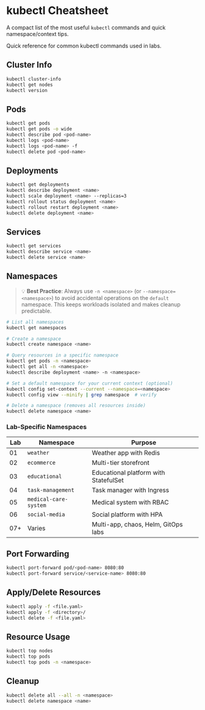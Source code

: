 # kubectl Cheatsheet

A compact list of the most useful `kubectl` commands and quick namespace/context tips.

Quick reference for common kubectl commands used in labs.

## Cluster Info
```bash
kubectl cluster-info
kubectl get nodes
kubectl version
```

## Pods
```bash
kubectl get pods
kubectl get pods -o wide
kubectl describe pod <pod-name>
kubectl logs <pod-name>
kubectl logs <pod-name> -f
kubectl delete pod <pod-name>
```

## Deployments
```bash
kubectl get deployments
kubectl describe deployment <name>
kubectl scale deployment <name> --replicas=3
kubectl rollout status deployment <name>
kubectl rollout restart deployment <name>
kubectl delete deployment <name>
```

## Services
```bash
kubectl get services
kubectl describe service <name>
kubectl delete service <name>
```

## Namespaces

> 💡 **Best Practice**: Always use `-n <namespace>` (or `--namespace=<namespace>`) to avoid accidental operations on the `default` namespace. This keeps workloads isolated and makes cleanup predictable.

```bash
# List all namespaces
kubectl get namespaces

# Create a namespace
kubectl create namespace <name>

# Query resources in a specific namespace
kubectl get pods -n <namespace>
kubectl get all -n <namespace>
kubectl describe deployment <name> -n <namespace>

# Set a default namespace for your current context (optional)
kubectl config set-context --current --namespace=<namespace>
kubectl config view --minify | grep namespace  # verify

# Delete a namespace (removes all resources inside)
kubectl delete namespace <name>
```

### Lab-Specific Namespaces

| Lab | Namespace | Purpose |
| --- | --- | --- |
| 01 | `weather` | Weather app with Redis |
| 02 | `ecommerce` | Multi-tier storefront |
| 03 | `educational` | Educational platform with StatefulSet |
| 04 | `task-management` | Task manager with Ingress |
| 05 | `medical-care-system` | Medical system with RBAC |
| 06 | `social-media` | Social platform with HPA |
| 07+ | Varies | Multi-app, chaos, Helm, GitOps labs |

## Port Forwarding
```bash
kubectl port-forward pod/<pod-name> 8080:80
kubectl port-forward service/<service-name> 8080:80
```

## Apply/Delete Resources
```bash
kubectl apply -f <file.yaml>
kubectl apply -f <directory>/
kubectl delete -f <file.yaml>
```

## Resource Usage
```bash
kubectl top nodes
kubectl top pods
kubectl top pods -n <namespace>
```

## Cleanup
```bash
kubectl delete all --all -n <namespace>
kubectl delete namespace <name>
```
